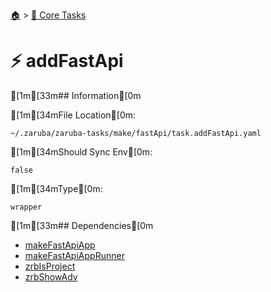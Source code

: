 <!--startTocHeader-->
[🏠](../README.md) > [🥝 Core Tasks](README.md)
# ⚡ addFastApi
<!--endTocHeader-->

[1m[33m## Information[0m

[1m[34mFile Location[0m:

    ~/.zaruba/zaruba-tasks/make/fastApi/task.addFastApi.yaml

[1m[34mShould Sync Env[0m:

    false

[1m[34mType[0m:

    wrapper


[1m[33m## Dependencies[0m

* [makeFastApiApp](make-fast-api-app.md)
* [makeFastApiAppRunner](make-fast-api-app-runner.md)
* [zrbIsProject](zrb-is-project.md)
* [zrbShowAdv](zrb-show-adv.md)